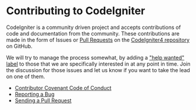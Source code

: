# Contributing to CodeIgniter

CodeIgniter is a community driven project and accepts contributions of
code and documentation from the community. These contributions are made
in the form of Issues or [Pull
Requests](https://help.github.com/articles/using-pull-requests/) on the
[CodeIgniter4 repository](https://github.com/codeigniter4/CodeIgniter4)
on GitHub.

We will try to manage the process somewhat, by adding a ["help wanted" label](https://github.com/codeigniter4/CodeIgniter4/labels/help%20wanted) to those that we are
specifically interested in at any point in time. Join the discussion for those issues and let us know
if you want to take the lead on one of them.

- [Contributor Covenant Code of Conduct](../CODE_OF_CONDUCT.md)
- [Reporting a Bug](./bug_report.md)
- [Sending a Pull Request](./pull_request.md)
